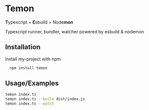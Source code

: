 
# Temon

**T**ypescript + **E**sbuild + Node**mon**

Typescript runner, bundler, watcher powered by esbuild & nodemon


## Installation

Install my-project with npm

```bash
  npm install temon
```
    
## Usage/Examples

```bash
temon index.ts
temon index.ts --build dist/index.js
temon index.ts --watch
```


